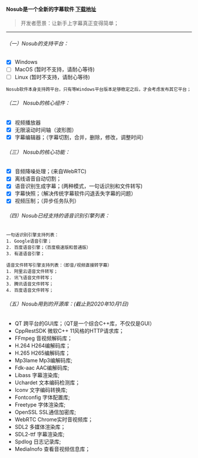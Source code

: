 #### Nosub是一个全新的字幕软件 [下载地址](https://github.com/patui/Nosub/releases)


>开发者愿景：让新手上字幕真正变得简单；
---

###### （一）Nosub的支持平台：
- [x] Windows
- [ ] MacOS (暂时不支持，请耐心等待)
- [ ] Linux (暂时不支持，请耐心等待)

```
Nosub软件本身支持跨平台，只有等Windows平台版本足够稳定之后，才会考虑发布其它平台；
```

###### （二） Nosub的核心组件：
- [x] 视频播放器
- [x] 无限滚动时间轴（波形图）
- [x] 字幕编辑器；（字幕切割，合并，删除，修改，调整时间）

###### （三） Nosub的核心功能：
- [x] 音频降噪处理；(来自WebRTC)
- [x] 离线语音自动切割；
- [x] 语音识别生成字幕；(两种模式，一句话识别和文件转写)
- [x] 字幕快照；（解决传统字幕软件闪退丢失字幕的问题）
- [x] 视频压制；（异步任务队列）

###### （四）Nosub已经支持的语音识别引擎列表：
```
一句话识别引擎支持列表：
1. Google语音引擎；
2. 百度语音引擎；（百度极速版和普通版）
3. 有道语音引擎；

语音文件转写引擎支持列表：（即音/视频直接转字幕）
1. 阿里云语音文件转写；
2. 讯飞语音文件转写；
3. 腾讯语音文件转写；
4. 百度语音文件转写；
```

###### （五）Nosub用到的开源库：(截止到2020年10月1日)
- QT 跨平台的GUI库；（QT是一个综合C++库，不仅仅是GUI）
- CppRestSDK 微软C++ 11风格的HTTP请求库；
- FFmpeg 音视频解码库；
- H.264  H264编解码库；
- H.265  H265编解码库；
- Mp3lame Mp3编解码库;
- Fdk-aac AAC编解码库;
- Libass 字幕渲染库;
- Uchardet 文本编码检测库；
- Iconv   文字编码转换库;
- Fontconfig 字体配置库;
- Freetype   字体渲染库;
- OpenSSL SSL通信加密库;
- WebRTC Chrome实时音视频库；
- SDL2 多媒体渲染库；
- SDL2-ttf 字幕渲染库;
- Spdlog 日志记录库;
- MediaInofo 查看音视频信息库；
